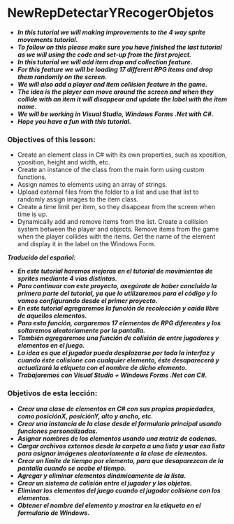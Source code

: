 # NewRepDetectarYRecogerObjetos

- **_In this tutorial we will making improvements to the 4 way sprite movements tutorial._**
- **_To follow on this please make sure you have finished the last tutorial as we will using the code and set-up from the first project._**
- **_In this tutorial we will add item drop and collection feature._**
- **_For this feature we will be loading 17 different RPG items and drop them randomly on the screen._**
- **_We will also add a player and item collision feature in the game._**
- **_The idea is the player can move around the screen and when they collide with an item it will disappear and update the label with the item name._**
- **_We will be working in Visual Studio, Windows Forms .Net with C#._**
- **_Hope you have a fun with this tutorial._**

### Objectives of this lesson:

- Create an element class in C# with its own properties, such as xposition, yposition, height and width, etc.
- Create an instance of the class from the main form using custom functions.
- Assign names to elements using an array of strings.
- Upload external files from the folder to a list and use that list to randomly assign images to the item class.
- Create a time limit per item, so they disappear from the screen when time is up.
- Dynamically add and remove items from the list.
Create a collision system between the player and objects.
Remove items from the game when the player collides with the items.
Get the name of the element and display it in the label on the Windows Form.

**_Traducido del español:_**

- **_En este tutorial haremos mejoras en el tutorial de movimientos de sprites mediante 4 vías distintas._**
- **_Para continuar con este proyecto, asegúrate de haber concluido la primera parte del tutorial, ya que lo utilizaremos para el código y lo vamos configurando desde el primer proyecto._**
- **_En este tutorial agregaremos la función de recolección y caída libre de aquellos elementos._**
- **_Para esta función, cargaremos 17 elementos de RPG diferentes y los soltaremos aleatoriamente por la pantalla._**
- **_También agregaremos una función de colisión de entre jugadores y elementos en el juego._**
- **_La idea es que el jugador pueda desplazarse por toda la interfaz y cuando éste colisione con cualquier elemento, éste desaparecerá y actualizará la etiqueta con el nombre de dicho elemento._**
- **_Trabajaremos con Visual Studio + Windows Forms .Net con C#._**

### Objetivos de esta lección:

- **_Crear una clase de elementos en C# con sus propias propiedades, como posiciónX, posiciónY, alto y ancho, etc._**
- **_Crear una instancia de la clase desde el formulario principal usando funciones personalizadas._**
- **_Asignar nombres de los elementos usando una matriz de cadenas._**
- **_Cargar archivos externos desde la carpeta a una lista y usar esa lista para asignar imágenes aleatoriamente a la clase de elementos._**
- **_Crear un límite de tiempo por elemento, para que desaparezcan de la pantalla cuando se acabe el tiempo._**
- **_Agregar y eliminar elementos dinámicamente de la lista._**
- **_Crear un sistema de colisión entre el jugador y los objetos._**
- **_Eliminar los elementos del juego cuando el jugador colisione con los elementos._**
- **_Obtener el nombre del elemento y mostrar en la etiqueta en el formulario de Windows._**
